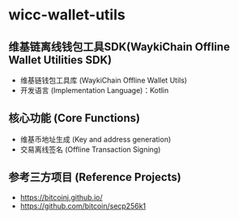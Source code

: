 # wicc-wallet-utils

## 维基链离线钱包工具SDK(WaykiChain Offline Wallet Utilities SDK)

 * 维基链钱包工具库 (WaykiChain Offline Wallet Utils)
 * 开发语言 (Implementation Language)：Kotlin 
## 核心功能 (Core Functions)
* 维基币地址生成 (Key and address generation)
* 交易离线签名 (Offline Transaction Signing)

## 参考三方项目 (Reference Projects)
* https://bitcoinj.github.io/
* https://github.com/bitcoin/secp256k1

